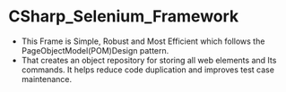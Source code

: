 # CSharp_Selenium_Framework

- This Frame is Simple, Robust and Most Efficient which follows the PageObjectModel(POM)Design pattern.
- That creates an object repository for storing all web elements and Its commands. It helps reduce code duplication and improves test case maintenance.




